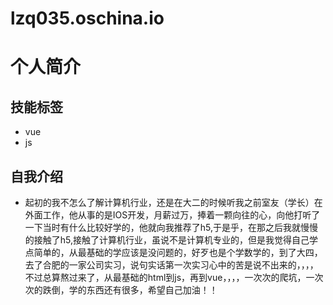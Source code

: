 # lzq035.oschina.io

# 个人简介

## 技能标签
* vue
* js

## 自我介绍
* 起初的我不怎么了解计算机行业，还是在大二的时候听我之前室友（学长）在外面工作，他从事的是IOS开发，月薪过万，捧着一颗向往的心，向他打听了一下当时有什么比较好学的，他就向我推荐了h5,于是乎，在那之后我就慢慢的接触了h5,接触了计算机行业，虽说不是计算机专业的，但是我觉得自己学点简单的，从最基础的学应该是没问题的，好歹也是个学数学的，到了大四，去了合肥的一家公司实习，说句实话第一次实习心中的苦是说不出来的，，，，不过总算熬过来了，从最基础的html到js，再到vue，，，，一次次的爬坑，一次次的跌倒，学的东西还有很多，希望自己加油！！
